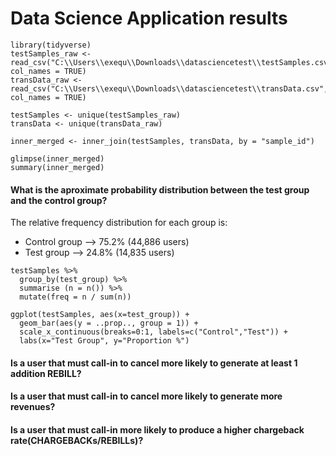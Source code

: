 # Data Science Application results 

```
library(tidyverse)
testSamples_raw <- read_csv("C:\\Users\\exequ\\Downloads\\datasciencetest\\testSamples.csv", col_names = TRUE)
transData_raw <- read_csv("C:\\Users\\exequ\\Downloads\\datasciencetest\\transData.csv", col_names = TRUE)

testSamples <- unique(testSamples_raw)
transData <- unique(transData_raw)

inner_merged <- inner_join(testSamples, transData, by = "sample_id")

glimpse(inner_merged)
summary(inner_merged)
```

#### What is the aproximate probability distribution between the test group and the control group?
The relative frequency distribution for each group is:

   - Control group --> 75.2% (44,886 users) 
   - Test group --> 24.8% (14,835 users)
 
```
testSamples %>%
  group_by(test_group) %>%
  summarise (n = n()) %>%
  mutate(freq = n / sum(n))

ggplot(testSamples, aes(x=test_group)) + 
  geom_bar(aes(y = ..prop.., group = 1)) +
  scale_x_continuous(breaks=0:1, labels=c("Control","Test")) +
  labs(x="Test Group", y="Proportion %")
```

#### Is a user that must call-in to cancel more likely to generate at least 1 addition REBILL? 


#### Is a user that must call-in to cancel more likely to generate more revenues? 


#### Is a user that must call-in more likely to produce a higher chargeback rate(CHARGEBACKs/REBILLs)?


